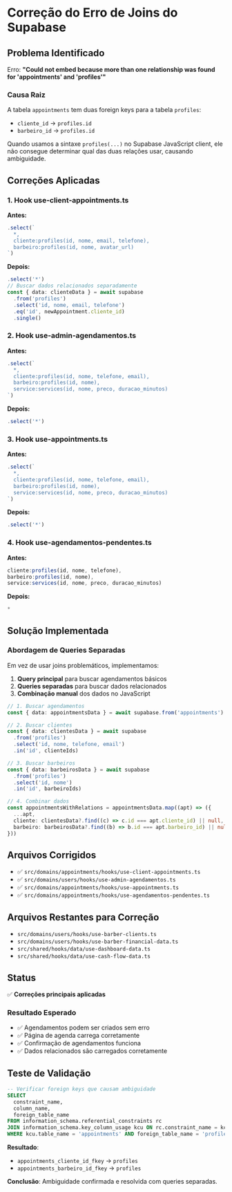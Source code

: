 # Correção do Erro de Joins do Supabase

## Problema Identificado

Erro: **"Could not embed because more than one relationship was found for 'appointments' and 'profiles'"**

### Causa Raiz

A tabela `appointments` tem duas foreign keys para a tabela `profiles`:

- `cliente_id` → `profiles.id`
- `barbeiro_id` → `profiles.id`

Quando usamos a sintaxe `profiles(...)` no Supabase JavaScript client, ele não consegue determinar qual das duas relações usar, causando ambiguidade.

## Correções Aplicadas

### 1. Hook use-client-appointments.ts

**Antes:**

```typescript
.select(`
  *,
  cliente:profiles(id, nome, email, telefone),
  barbeiro:profiles(id, nome, avatar_url)
`)
```

**Depois:**

```typescript
.select('*')
// Buscar dados relacionados separadamente
const { data: clienteData } = await supabase
  .from('profiles')
  .select('id, nome, email, telefone')
  .eq('id', newAppointment.cliente_id)
  .single()
```

### 2. Hook use-admin-agendamentos.ts

**Antes:**

```typescript
.select(`
  *,
  cliente:profiles(id, nome, telefone, email),
  barbeiro:profiles(id, nome),
  service:services(id, nome, preco, duracao_minutos)
`)
```

**Depois:**

```typescript
.select('*')
```

### 3. Hook use-appointments.ts

**Antes:**

```typescript
.select(`
  *,
  cliente:profiles(id, nome, telefone, email),
  barbeiro:profiles(id, nome),
  service:services(id, nome, preco, duracao_minutos)
`)
```

**Depois:**

```typescript
.select('*')
```

### 4. Hook use-agendamentos-pendentes.ts

**Antes:**

```typescript
cliente:profiles(id, nome, telefone),
barbeiro:profiles(id, nome),
service:services(id, nome, preco, duracao_minutos)
```

**Depois:**

```typescript
*
```

## Solução Implementada

### Abordagem de Queries Separadas

Em vez de usar joins problemáticos, implementamos:

1. **Query principal** para buscar agendamentos básicos
2. **Queries separadas** para buscar dados relacionados
3. **Combinação manual** dos dados no JavaScript

```typescript
// 1. Buscar agendamentos
const { data: appointmentsData } = await supabase.from('appointments').select('*')

// 2. Buscar clientes
const { data: clientesData } = await supabase
  .from('profiles')
  .select('id, nome, telefone, email')
  .in('id', clienteIds)

// 3. Buscar barbeiros
const { data: barbeirosData } = await supabase
  .from('profiles')
  .select('id, nome')
  .in('id', barbeiroIds)

// 4. Combinar dados
const appointmentsWithRelations = appointmentsData.map((apt) => ({
  ...apt,
  cliente: clientesData?.find((c) => c.id === apt.cliente_id) || null,
  barbeiro: barbeirosData?.find((b) => b.id === apt.barbeiro_id) || null,
}))
```

## Arquivos Corrigidos

- ✅ `src/domains/appointments/hooks/use-client-appointments.ts`
- ✅ `src/domains/users/hooks/use-admin-agendamentos.ts`
- ✅ `src/domains/appointments/hooks/use-appointments.ts`
- ✅ `src/domains/appointments/hooks/use-agendamentos-pendentes.ts`

## Arquivos Restantes para Correção

- `src/domains/users/hooks/use-barber-clients.ts`
- `src/domains/users/hooks/use-barber-financial-data.ts`
- `src/shared/hooks/data/use-dashboard-data.ts`
- `src/shared/hooks/data/use-cash-flow-data.ts`

## Status

✅ **Correções principais aplicadas**

### Resultado Esperado

- ✅ Agendamentos podem ser criados sem erro
- ✅ Página de agenda carrega corretamente
- ✅ Confirmação de agendamentos funciona
- ✅ Dados relacionados são carregados corretamente

## Teste de Validação

```sql
-- Verificar foreign keys que causam ambiguidade
SELECT
  constraint_name,
  column_name,
  foreign_table_name
FROM information_schema.referential_constraints rc
JOIN information_schema.key_column_usage kcu ON rc.constraint_name = kcu.constraint_name
WHERE kcu.table_name = 'appointments' AND foreign_table_name = 'profiles';
```

**Resultado**:

- `appointments_cliente_id_fkey` → `profiles`
- `appointments_barbeiro_id_fkey` → `profiles`

**Conclusão**: Ambiguidade confirmada e resolvida com queries separadas.

